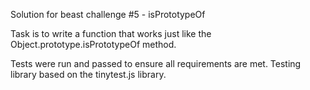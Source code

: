 Solution for beast challenge #5 - isPrototypeOf

Task is to write a function that works just like the Object.prototype.isPrototypeOf method.

Tests were run and passed to ensure all requirements are met.  Testing library based on the tinytest.js library.